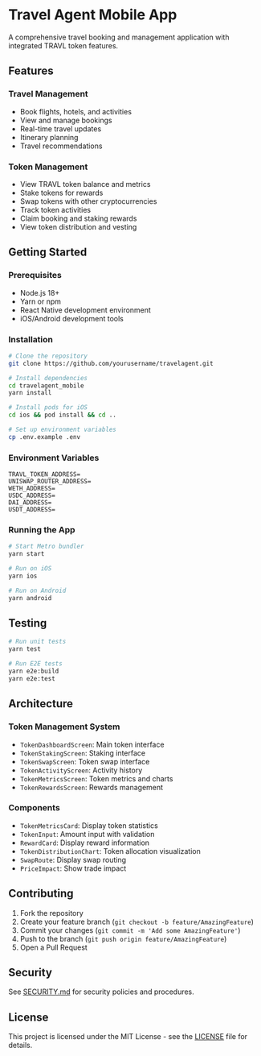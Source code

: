 # Travel Agent Mobile App

A comprehensive travel booking and management application with integrated TRAVL token features.

## Features

### Travel Management
- Book flights, hotels, and activities
- View and manage bookings
- Real-time travel updates
- Itinerary planning
- Travel recommendations

### Token Management
- View TRAVL token balance and metrics
- Stake tokens for rewards
- Swap tokens with other cryptocurrencies
- Track token activities
- Claim booking and staking rewards
- View token distribution and vesting

## Getting Started

### Prerequisites
- Node.js 18+
- Yarn or npm
- React Native development environment
- iOS/Android development tools

### Installation
```bash
# Clone the repository
git clone https://github.com/yourusername/travelagent.git

# Install dependencies
cd travelagent_mobile
yarn install

# Install pods for iOS
cd ios && pod install && cd ..

# Set up environment variables
cp .env.example .env
```

### Environment Variables
```
TRAVL_TOKEN_ADDRESS=
UNISWAP_ROUTER_ADDRESS=
WETH_ADDRESS=
USDC_ADDRESS=
DAI_ADDRESS=
USDT_ADDRESS=
```

### Running the App
```bash
# Start Metro bundler
yarn start

# Run on iOS
yarn ios

# Run on Android
yarn android
```

## Testing
```bash
# Run unit tests
yarn test

# Run E2E tests
yarn e2e:build
yarn e2e:test
```

## Architecture

### Token Management System
- `TokenDashboardScreen`: Main token interface
- `TokenStakingScreen`: Staking interface
- `TokenSwapScreen`: Token swap interface
- `TokenActivityScreen`: Activity history
- `TokenMetricsScreen`: Token metrics and charts
- `TokenRewardsScreen`: Rewards management

### Components
- `TokenMetricsCard`: Display token statistics
- `TokenInput`: Amount input with validation
- `RewardCard`: Display reward information
- `TokenDistributionChart`: Token allocation visualization
- `SwapRoute`: Display swap routing
- `PriceImpact`: Show trade impact

## Contributing
1. Fork the repository
2. Create your feature branch (`git checkout -b feature/AmazingFeature`)
3. Commit your changes (`git commit -m 'Add some AmazingFeature'`)
4. Push to the branch (`git push origin feature/AmazingFeature`)
5. Open a Pull Request

## Security
See [SECURITY.md](./SECURITY.md) for security policies and procedures.

## License
This project is licensed under the MIT License - see the [LICENSE](LICENSE) file for details.
